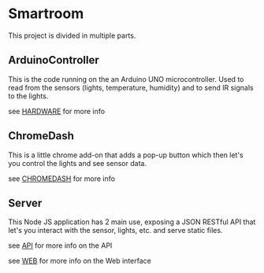 # Smartroom
This project is divided in multiple parts.

## ArduinoController
This is the code running on the an Arduino UNO microcontroller.
Used to read from the sensors (lights, temperature, humidity) and to send IR signals to the lights.

see [HARDWARE](HARDWARE.md) for more info

## ChromeDash
This is a little chrome add-on that adds a pop-up button which then let's you control the lights and see sensor data.

see [CHROMEDASH](CHROMEDASH.md) for more info

## Server
This Node JS application has 2 main use, exposing a JSON RESTful API that let's you interact with the sensor, lights, etc. and serve static files.

see [API](API.md) for more info on the API 

see [WEB](WEB.md) for more info on the Web interface 
